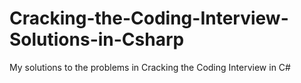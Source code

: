 # Cracking-the-Coding-Interview-Solutions-in-Csharp
My solutions to the problems in Cracking the Coding Interview in C#
